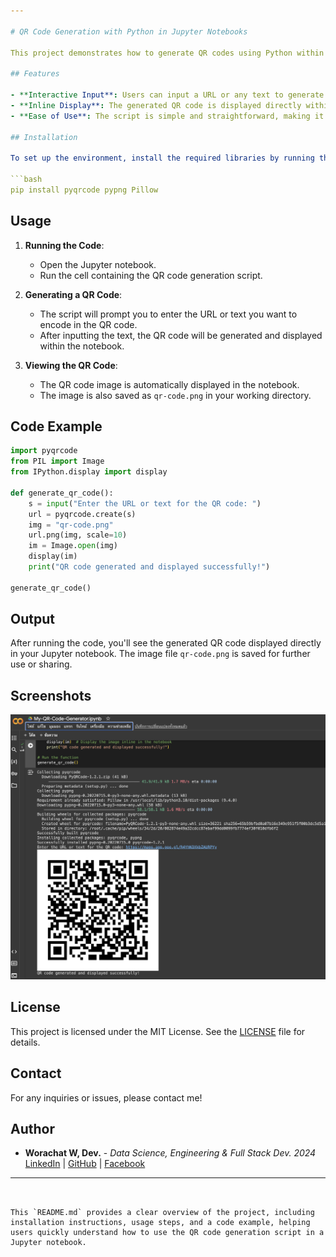 ```yaml
---

# QR Code Generation with Python in Jupyter Notebooks

This project demonstrates how to generate QR codes using Python within a Jupyter notebook, focusing on providing the best user interface (UI) and user experience (UX).

## Features

- **Interactive Input**: Users can input a URL or any text to generate a QR code.
- **Inline Display**: The generated QR code is displayed directly within the notebook for immediate feedback.
- **Ease of Use**: The script is simple and straightforward, making it accessible for users with minimal coding experience.

## Installation

To set up the environment, install the required libraries by running the following commands:

```bash
pip install pyqrcode pypng Pillow
```

## Usage

1. **Running the Code**:
    - Open the Jupyter notebook.
    - Run the cell containing the QR code generation script.
  
2. **Generating a QR Code**:
    - The script will prompt you to enter the URL or text you want to encode in the QR code.
    - After inputting the text, the QR code will be generated and displayed within the notebook.

3. **Viewing the QR Code**:
    - The QR code image is automatically displayed in the notebook.
    - The image is also saved as `qr-code.png` in your working directory.

## Code Example

```python
import pyqrcode
from PIL import Image
from IPython.display import display

def generate_qr_code():
    s = input("Enter the URL or text for the QR code: ")
    url = pyqrcode.create(s)
    img = "qr-code.png"
    url.png(img, scale=10)
    im = Image.open(img)
    display(im)
    print("QR code generated and displayed successfully!")

generate_qr_code()
```

## Output

After running the code, you'll see the generated QR code displayed directly in your Jupyter notebook. The image file `qr-code.png` is saved for further use or sharing.

## Screenshots

![QR code Generation](./image00.png)

## License

This project is licensed under the MIT License. See the [LICENSE](LICENSE) file for details.

## Contact

For any inquiries or issues, please contact me!

## Author

- **Worachat W, Dev.** - *Data Science, Engineering & Full Stack Dev. 2024*  
  [LinkedIn](https://www.linkedin.com/in/brainwaves-your-ai-playground-82155961/) | [GitHub](https://github.com/worachat-dev) | [Facebook](https://web.facebook.com/NutriCious.Thailand)

---
```


This `README.md` provides a clear overview of the project, including installation instructions, usage steps, and a code example, helping users quickly understand how to use the QR code generation script in a Jupyter notebook.

